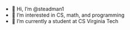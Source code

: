 - 👋 Hi, I’m @steadman1
- 👀 I’m interested in CS, math, and programming
- 🌱 I’m currently a student at CS Virginia Tech

<!---
steadman1/steadman1 is a ✨ special ✨ repository because its `README.md` (this file) appears on your GitHub profile.
You can click the Preview link to take a look at your changes.
--->
